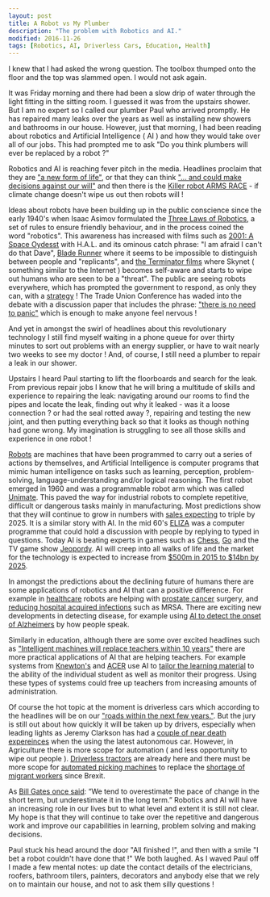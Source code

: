 ```yaml
---
layout: post
title: A Robot vs My Plumber
description: "The problem with Robotics and AI."
modified: 2016-11-26
tags: [Robotics, AI, Driverless Cars, Education, Health]
---
```


I knew that I had asked the wrong question. The toolbox thumped onto the floor and the top was slammed open. I would not ask again.

It was Friday morning and there had been a slow drip of water through the light fitting in the sitting room. I guessed it was from the upstairs shower. But I am no expert so I called our plumber Paul who arrived promptly. He has repaired many leaks over the years as well as installing new showers and bathrooms in our house. However, just that morning, I had been reading about robotics and Artificial Intelligence ( AI ) and how they would take over all of our jobs. This had prompted me to ask "Do you think plumbers will ever be replaced by a robot ?"

Robotics and AI is reaching fever pitch in the media.  Headlines proclaim that they are ["a new form of life"](http://www.mirror.co.uk/tech/this-new-form-life-stephen-11453107), or that they can think ["... and could make decisions against our will"](https://www.thesun.co.uk/tech/4875592/robots-can-be-self-aware-and-could-make-decisions-against-our-will/) and then there is the
[Killer robot ARMS RACE](https://www.dailystar.co.uk/news/latest-news/660811/Artificial-Intelligence-killer-robot-arms-race-world-war-US-UK-China-Russia-Israel) -  if climate change doesn't wipe us out then robots will !

Ideas about robots have been building up in the public conscience since the early 1940's when Isaac Asimov formulated the [Three Laws of Robotics](https://www.auburn.edu/~vestmon/robotics.html), a set of rules to ensure friendly behaviour, and in the process coined the word "robotics". This awareness has increased with films such as
[2001: A Space Oydesst](http://www.imdb.com/title/tt0062622/) with H.A.L. and its ominous catch phrase: "I am afraid I can't do that Dave", [Blade Runner](http://www.imdb.com/title/tt0083658/) where it seems to be  impossible to distinguish between people and "replicants", and
<a href="https://en.wikipedia.org/wiki/Terminator_(franchise)">the Terminator films</a> where Skynet ( something similar to the Internet ) becomes self-aware and starts to wipe out humans who are seen to be a "threat". The public are seeing robots everywhere, which has prompted the government to respond, as only they can, with a [strategy](https://publications.parliament.uk/pa/cm201617/cmselect/cmsctech/896/896.pdf) !  The Trade Union Conference has waded into the debate with a discussion paper that includes the phrase: ["there is no need to panic"](https://www.tuc.org.uk/sites/default/files/Shaping-our-digital-future.pdf) which is enough to make anyone feel nervous !

And yet in amongst the swirl of headlines about this revolutionary technology I still find myself waiting in a phone queue  for over thirty minutes to sort out problems with an energy supplier, or have to wait nearly two weeks to see my doctor ! And, of course, I still need a plumber to repair a leak in our shower.

Upstairs I heard Paul starting to lift the floorboards and search for the leak. From previous repair jobs I know that he will bring a multitude of skills and experience to repairing the leak: navigating around our rooms to find the pipes and locate the leak, finding out why it leaked - was it a loose connection ? or had the seal rotted away ?, repairing and testing the new joint, and then putting everything back so that it looks as though nothing had gone wrong. My imagination is struggling to see all those skills and experience in one robot !

[Robots](https://blog.robotiq.com/whats-the-difference-between-robotics-and-artificial-intelligence) are  machines that have been programmed to carry out a series of actions by themselves,
and Artificial Intelligence is computer programs that mimic human intelligence on tasks such as learning, perception, problem-solving, language-understanding and/or logical reasoning. The first robot emerged in 1960 and was a programmable robot arm which was called [Unimate](https://en.wikipedia.org/wiki/Unimate). This paved the way for industrial robots to complete repetitive, difficult or dangerous tasks mainly in manufacturing. Most predictions show that they will continue to grow in numbers with [sales expecting](https://www.economist.com/blogs/graphicdetail/2017/03/daily-chart-19) to triple by 2025. It is a similar story with AI. In the mid 60's [ELIZA](https://en.wikipedia.org/wiki/ELIZA) was a computer programme that could hold a discussion with people by replying to typed in questions. Today AI is beating experts in games such as [Chess](http://fortune.com/2017/09/25/garry-kasparov-chess-strategy-artificial-intelligence-ai/wining),
[Go](https://www.theverge.com/2016/3/15/11213518/alphago-deepmind-go-match-5-result) and the TV game show [Jeopordy](http://www.nytimes.com/2011/02/17/science/17jeopardy-watson.html?pagewanted=all). AI will creep into all walks of life and the market for the technology is expected to increase from [$500m in 2015 to $14bn by 2025](https://futurism.com/analysts-predict-that-artificial-intelligence-will-be-a-14-billion-industry-by-2023/).

In amongst the predictions about the declining future of humans there are some applications of robotics and AI that can a positive difference. For example in [healthcare](http://medicalfuturist.com/robotics-healthcare/) robots are helping with [prostate cancer](http://www.davincisurgery.com/) surgery, and [reducing hospital acquired infections](https://www.xenex.com/how-uv-disinfection-works) such as MRSA. There are exciting new developments in detecting disease, for example using [AI to detect the onset of Alzheimers](http://www.telegraph.co.uk/technology/2017/08/28/inside-ai-healthcare-revolution-meeting-robots-can-detect-alzheimers/) by how people speak.

Similarly in education, although there are some over excited headlines such as ["Intelligent machines will replace teachers within 10 years"](http://www.independent.co.uk/news/education/education-news/intelligent-machines-replace-teachers-classroom-10-years-ai-robots-sir-anthony-sheldon-wellington-a7939931.html) there are more practical applications of AI that are helping teachers.  For example systems from [Knewton's](https://www.knewton.com/) and [ACER](https://www.acer.org/oars ) use AI to [tailor the learning material](https://er.educause.edu/articles/2016/10/adaptive-learning-systems-surviving-the-storm) to the ability of the individual student as well as monitor their progress. Using these types of systems could free up teachers from increasing amounts of administration.

Of course the hot topic at the moment is driverless cars which according to the headlines will be on our ["roads within the next few years."](https://www.forbes.com/sites/oliviergarret/2017/03/03/10-million-self-driving-cars-will-hit-the-road-by-2020-heres-how-to-profit/#67f4160c7e50). But the jury is still out about how quickly it will be taken up by drivers, especially when leading lights as Jeremy Clarkson has had a [couple of near death expereinces](https://www.thesun.co.uk/motors/4947808/jeremy-clarkson-says-he-was-nearly-killed-when-a-driverless-car-made-two-huge-mistakes-on-the-m4/) when the using the latest autonomous car. However, in Agriculture there is more scope for automation ( and less opportunity to wipe out people ). [Driverless tractors](https://www.digitaltrends.com/cool-tech/automated-agriculture-can-robots-drones-ai-save-us-from-starvation/) are already here and there must be more scope for [automated picking machines](http://www.economist.com/node/15048711) to replace the [shortage of migrant workers](https://www.theguardian.com/environment/2017/jun/22/farms-hit-by-labour-shortage-as-migrant-workers-shun-racist-uk) since Brexit.

As [Bill Gates once said](https://davidcummings.org/2013/12/27/overestimate-the-next-two-years-and-underestimate-the-next-ten/):  “We tend to overestimate the pace of change in the short term, but underestimate it in the long term.” Robotics and AI will have an increasing role in our lives but to what level and extent it is still not clear. My hope is that they will continue to take over the repetitive and dangerous work and improve our capabilities in learning, problem solving and making decisions.

Paul stuck his head around the door "All finished !", and then with a smile "I bet a robot couldn't have done that !" We both laughed. As I waved Paul off I made a few mental notes: up date the contact details of the electricians, roofers, bathroom tilers, painters, decorators and anybody else that we rely on to maintain our house, and not to ask them silly questions !
